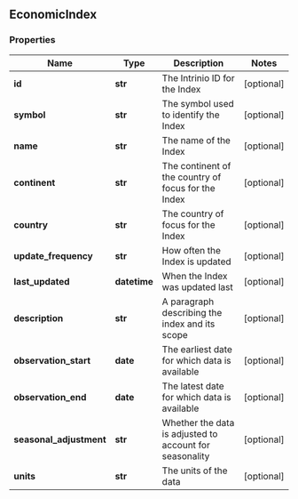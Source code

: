 ## EconomicIndex

### Properties
Name | Type | Description | Notes
------------ | ------------- | ------------- | -------------
**id** | **str** | The Intrinio ID for the Index | [optional] 
**symbol** | **str** | The symbol used to identify the Index | [optional] 
**name** | **str** | The name of the Index | [optional] 
**continent** | **str** | The continent of the country of focus for the Index | [optional] 
**country** | **str** | The country of focus for the Index | [optional] 
**update_frequency** | **str** | How often the Index is updated | [optional] 
**last_updated** | **datetime** | When the Index was updated last | [optional] 
**description** | **str** | A paragraph describing the index and its scope | [optional] 
**observation_start** | **date** | The earliest date for which data is available | [optional] 
**observation_end** | **date** | The latest date for which data is available | [optional] 
**seasonal_adjustment** | **str** | Whether the data is adjusted to account for seasonality | [optional] 
**units** | **str** | The units of the data | [optional] 



